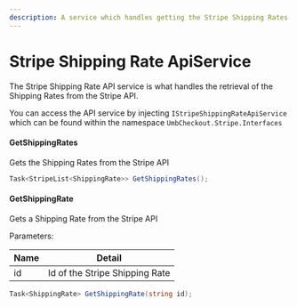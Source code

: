```yaml
---
description: A service which handles getting the Stripe Shipping Rates from the Stripe API
---
```


# Stripe Shipping Rate ApiService

The Stripe Shipping Rate API service is what handles the retrieval of the Shipping Rates from the Stripe API.

You can access the API service by injecting `IStripeShippingRateApiService` which can be found within the namespace `UmbCheckout.Stripe.Interfaces`

#### GetShippingRates

Gets the Shipping Rates from the Stripe API

```csharp
Task<StripeList<ShippingRate>> GetShippingRates();
```

#### GetShippingRate

Gets a Shipping Rate from the Stripe API

Parameters:

| Name | Detail                         |
| ---- | ------------------------------ |
| id   | Id of the Stripe Shipping Rate |

```csharp
Task<ShippingRate> GetShippingRate(string id);
```
